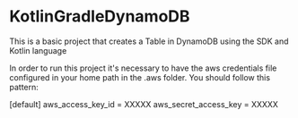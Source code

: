 # KotlinGradleDynamoDB
This is a basic project that creates a Table in DynamoDB using the SDK and Kotlin language

In order to run this project it's necessary to have the aws credentials file configured in your home path in the .aws folder.
You should follow this pattern:

[default]
aws_access_key_id = XXXXX
aws_secret_access_key = XXXXX
